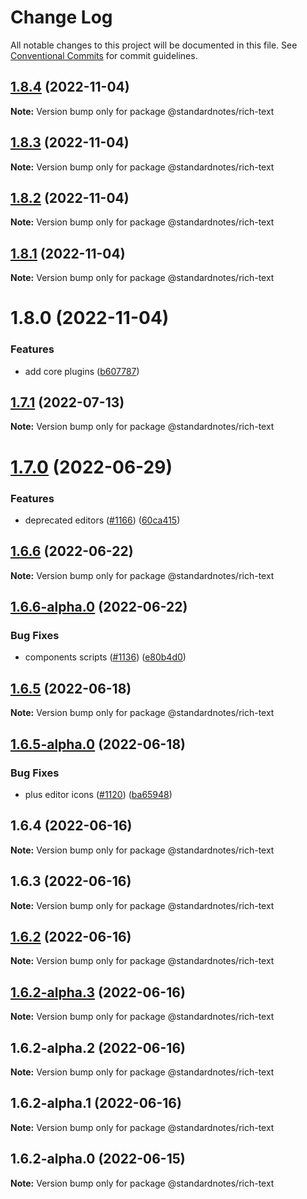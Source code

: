 # Change Log

All notable changes to this project will be documented in this file.
See [Conventional Commits](https://conventionalcommits.org) for commit guidelines.

## [1.8.4](https://github.com/standardnotes/plugins/compare/@standardnotes/rich-text@1.8.3...@standardnotes/rich-text@1.8.4) (2022-11-04)

**Note:** Version bump only for package @standardnotes/rich-text

## [1.8.3](https://github.com/standardnotes/plugins/compare/@standardnotes/rich-text@1.8.2...@standardnotes/rich-text@1.8.3) (2022-11-04)

**Note:** Version bump only for package @standardnotes/rich-text

## [1.8.2](https://github.com/standardnotes/plugins/compare/@standardnotes/rich-text@1.8.1...@standardnotes/rich-text@1.8.2) (2022-11-04)

**Note:** Version bump only for package @standardnotes/rich-text

## [1.8.1](https://github.com/standardnotes/plugins/compare/@standardnotes/rich-text@1.8.0...@standardnotes/rich-text@1.8.1) (2022-11-04)

**Note:** Version bump only for package @standardnotes/rich-text

# 1.8.0 (2022-11-04)

### Features

* add core plugins ([b607787](https://github.com/standardnotes/plugins/commit/b60778762306f5647cb715102eab23083b266718))

## [1.7.1](https://github.com/standardnotes/app/compare/@standardnotes/rich-text@1.7.0...@standardnotes/rich-text@1.7.1) (2022-07-13)

**Note:** Version bump only for package @standardnotes/rich-text

# [1.7.0](https://github.com/standardnotes/app/compare/@standardnotes/rich-text@1.6.6...@standardnotes/rich-text@1.7.0) (2022-06-29)

### Features

* deprecated editors ([#1166](https://github.com/standardnotes/app/issues/1166)) ([60ca415](https://github.com/standardnotes/app/commit/60ca4150446f9a14bb6a31416686c6d07a7d0cd9))

## [1.6.6](https://github.com/standardnotes/app/compare/@standardnotes/rich-text@1.6.6-alpha.0...@standardnotes/rich-text@1.6.6) (2022-06-22)

**Note:** Version bump only for package @standardnotes/rich-text

## [1.6.6-alpha.0](https://github.com/standardnotes/app/compare/@standardnotes/rich-text@1.6.5...@standardnotes/rich-text@1.6.6-alpha.0) (2022-06-22)

### Bug Fixes

* components scripts ([#1136](https://github.com/standardnotes/app/issues/1136)) ([e80b4d0](https://github.com/standardnotes/app/commit/e80b4d0ffad495c758b593c30e1c4c754dda9b7e))

## [1.6.5](https://github.com/standardnotes/app/compare/@standardnotes/rich-text@1.6.5-alpha.0...@standardnotes/rich-text@1.6.5) (2022-06-18)

**Note:** Version bump only for package @standardnotes/rich-text

## [1.6.5-alpha.0](https://github.com/standardnotes/app/compare/@standardnotes/rich-text@1.6.4...@standardnotes/rich-text@1.6.5-alpha.0) (2022-06-18)

### Bug Fixes

* plus editor icons ([#1120](https://github.com/standardnotes/app/issues/1120)) ([ba65948](https://github.com/standardnotes/app/commit/ba65948364a3fca7bfa5005c56802102c73ccd99))

## 1.6.4 (2022-06-16)

**Note:** Version bump only for package @standardnotes/rich-text

## 1.6.3 (2022-06-16)

**Note:** Version bump only for package @standardnotes/rich-text

## [1.6.2](https://github.com/standardnotes/app/compare/@standardnotes/rich-text@1.6.2-alpha.3...@standardnotes/rich-text@1.6.2) (2022-06-16)

**Note:** Version bump only for package @standardnotes/rich-text

## [1.6.2-alpha.3](https://github.com/standardnotes/app/compare/@standardnotes/rich-text@1.6.2-alpha.2...@standardnotes/rich-text@1.6.2-alpha.3) (2022-06-16)

**Note:** Version bump only for package @standardnotes/rich-text

## 1.6.2-alpha.2 (2022-06-16)

**Note:** Version bump only for package @standardnotes/rich-text

## 1.6.2-alpha.1 (2022-06-16)

**Note:** Version bump only for package @standardnotes/rich-text

## 1.6.2-alpha.0 (2022-06-15)

**Note:** Version bump only for package @standardnotes/rich-text
